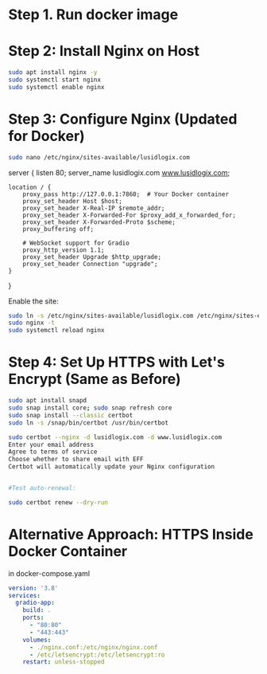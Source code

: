 # Step 1. Run docker image

# Step 2: Install Nginx on Host

```bash
sudo apt install nginx -y
sudo systemctl start nginx
sudo systemctl enable nginx
```

# Step 3: Configure Nginx (Updated for Docker)


```bash
sudo nano /etc/nginx/sites-available/lusidlogix.com
```

server {
    listen 80;
    server_name lusidlogix.com www.lusidlogix.com;

    location / {
        proxy_pass http://127.0.0.1:7860;  # Your Docker container
        proxy_set_header Host $host;
        proxy_set_header X-Real-IP $remote_addr;
        proxy_set_header X-Forwarded-For $proxy_add_x_forwarded_for;
        proxy_set_header X-Forwarded-Proto $scheme;
        proxy_buffering off;
        
        # WebSocket support for Gradio
        proxy_http_version 1.1;
        proxy_set_header Upgrade $http_upgrade;
        proxy_set_header Connection "upgrade";
    }
}


Enable the site:


```bash
sudo ln -s /etc/nginx/sites-available/lusidlogix.com /etc/nginx/sites-enabled/
sudo nginx -t
sudo systemctl reload nginx
```

# Step 4: Set Up HTTPS with Let's Encrypt (Same as Before)

```bash
sudo apt install snapd
sudo snap install core; sudo snap refresh core
sudo snap install --classic certbot
sudo ln -s /snap/bin/certbot /usr/bin/certbot

sudo certbot --nginx -d lusidlogix.com -d www.lusidlogix.com
Enter your email address
Agree to terms of service
Choose whether to share email with EFF
Certbot will automatically update your Nginx configuration


#Test auto-renewal:

sudo certbot renew --dry-run
```


# Alternative Approach: HTTPS Inside Docker Container

in docker-compose.yaml

```yaml
version: '3.8'
services:
  gradio-app:
    build: .
    ports:
      - "80:80"
      - "443:443"
    volumes:
      - ./nginx.conf:/etc/nginx/nginx.conf
      - /etc/letsencrypt:/etc/letsencrypt:ro
    restart: unless-stopped
```